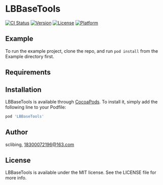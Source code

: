 # LBBaseTools

[![CI Status](https://img.shields.io/travis/sclibing/LBBaseTools.svg?style=flat)](https://travis-ci.org/sclibing/LBBaseTools)
[![Version](https://img.shields.io/cocoapods/v/LBBaseTools.svg?style=flat)](https://cocoapods.org/pods/LBBaseTools)
[![License](https://img.shields.io/cocoapods/l/LBBaseTools.svg?style=flat)](https://cocoapods.org/pods/LBBaseTools)
[![Platform](https://img.shields.io/cocoapods/p/LBBaseTools.svg?style=flat)](https://cocoapods.org/pods/LBBaseTools)

## Example

To run the example project, clone the repo, and run `pod install` from the Example directory first.

## Requirements

## Installation

LBBaseTools is available through [CocoaPods](https://cocoapods.org). To install
it, simply add the following line to your Podfile:

```ruby
pod 'LBBaseTools'
```

## Author

sclibing, 18300072196@163.com

## License

LBBaseTools is available under the MIT license. See the LICENSE file for more info.

